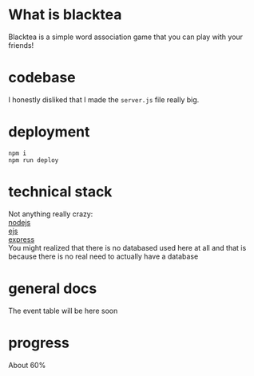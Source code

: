 # What is blacktea
Blacktea is a simple word association game that you can play with your friends!

# codebase
I honestly disliked that I made the `server.js` file really big.

# deployment
```
npm i
npm run deploy
```
# technical stack
Not anything really crazy:			
[nodejs](https://nodejs.org/en)			
[ejs](https://www.npmjs.com/package/ejs)			
[express](https://www.npmjs.com/package/express)			
You might realized that there is no databased used here at all and that is because there is no real need to actually have a database
# general docs
The event table will be here soon
# progress
About 60%